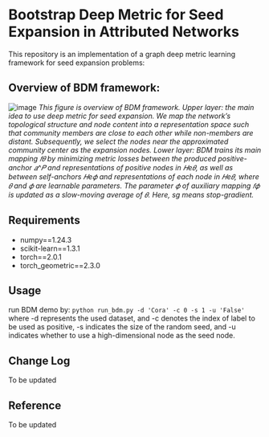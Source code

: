 # Bootstrap Deep Metric for Seed Expansion in Attributed Networks
This repository is an implementation of a graph deep metric learning framework for seed expansion problems:
## Overview of BDM framework:
![image](https://github.com/user-attachments/assets/52d234a0-84b1-4631-9866-445967f606bc)
*This figure is overview of BDM framework. Upper layer: the main idea to use deep metric for seed expansion. We map the network’s topological structure and node content into a representation space such that community members are close to each other while non-members are distant. Subsequently, we select the nodes near the approximated community center as the expansion nodes. Lower layer: BDM trains its main mapping 𝑓𝜃 by minimizing metric losses between the produced positive-anchor 𝑎^𝑃 and representations of positive nodes in 𝐻e𝜃, as well as between self-anchors 𝐻e𝜙 and representations of each node in 𝐻e𝜃, where 𝜃 and 𝜙 are learnable parameters. The parameter 𝜙 of auxiliary mapping 𝑓𝜙 is updated as a slow-moving average of 𝜃. Here, sg means stop-gradient.*

## Requirements
- numpy==1.24.3
- scikit-learn==1.3.1
- torch==2.0.1
- torch_geometric==2.3.0


## Usage
run BDM demo by: 
```python run_bdm.py -d 'Cora' -c 0 -s 1 -u 'False'``` 
where -d represents the used dataset, and -c denotes the index of label to be used as positive, -s indicates the size of the random seed, and -u indicates whether to use a high-dimensional node as the seed node.

## Change Log
To be updated
## Reference
To be updated
